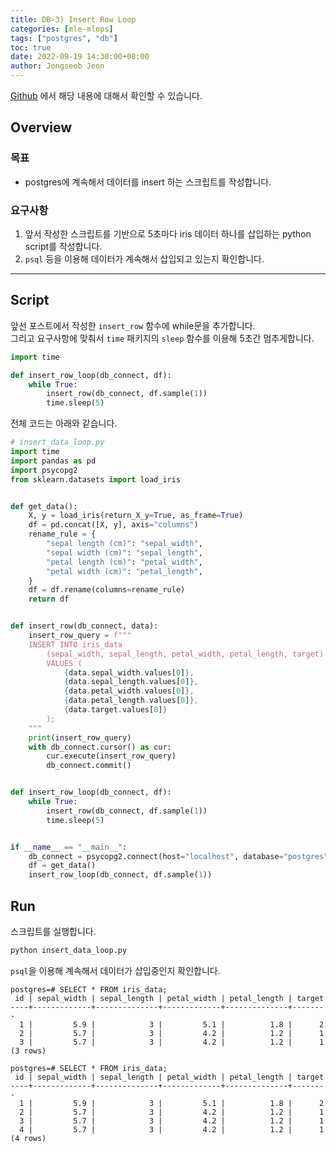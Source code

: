 ```yaml
---
title: DB-3) Insert Row Loop
categories: [mle-mlops]
tags: ["postgres", "db"]
toc: true
date: 2022-09-19 14:30:00+08:00
author: Jongseob Jeon
---
```


[Github](https://github.com/Aiden-Jeon/mle-mlops/tree/main/01_db) 에서 해당 내용에 대해서 확인할 수 있습니다.

## Overview
### 목표

- postgres에 계속해서 데이터를 insert 하는 스크립트를 작성합니다.

### 요구사항

1. 앞서 작성한 스크립트를 기반으로 5초마다 iris 데이터 하나를 삽입하는 python script를 작성합니다.
2. `psql` 등을 이용해 데이터가 계속해서 삽입되고 있는지 확인합니다.

---

## Script

앞선 포스트에서 작성한 `insert_row` 함수에 while문을 추가합니다.  
그리고 요구사항에 맞춰서 `time` 패키지의 `sleep` 함수를 이용해 5초간 멈추게합니다.

```python
import time

def insert_row_loop(db_connect, df):
    while True:
        insert_row(db_connect, df.sample(1))
        time.sleep(5)
```


전체 코드는 아래와 같습니다.

```python
# insert_data_loop.py
import time
import pandas as pd
import psycopg2
from sklearn.datasets import load_iris


def get_data():
    X, y = load_iris(return_X_y=True, as_frame=True)
    df = pd.concat([X, y], axis="columns")
    rename_rule = {
        "sepal length (cm)": "sepal_width",
        "sepal width (cm)": "sepal_length",
        "petal length (cm)": "petal_width",
        "petal width (cm)": "petal_length",
    }
    df = df.rename(columns=rename_rule)
    return df


def insert_row(db_connect, data):
    insert_row_query = f"""
    INSERT INTO iris_data
        (sepal_width, sepal_length, petal_width, petal_length, target)
        VALUES (
            {data.sepal_width.values[0]},
            {data.sepal_length.values[0]},
            {data.petal_width.values[0]},
            {data.petal_length.values[0]},
            {data.target.values[0]}
        );
    """
    print(insert_row_query)
    with db_connect.cursor() as cur:
        cur.execute(insert_row_query)
        db_connect.commit()


def insert_row_loop(db_connect, df):
    while True:
        insert_row(db_connect, df.sample(1))
        time.sleep(5)


if __name__ == "__main__":
    db_connect = psycopg2.connect(host="localhost", database="postgres", user="postgres", password="mypassword")
    df = get_data()
    insert_row_loop(db_connect, df.sample(1))
```

## Run

스크립트를 실행합니다.

```python
python insert_data_loop.py
```

`psql`을 이용해 계속해서 데이터가 삽입중인지 확인합니다.

```psql
postgres=# SELECT * FROM iris_data;
 id | sepal_width | sepal_length | petal_width | petal_length | target
----+-------------+--------------+-------------+--------------+--------
  1 |         5.9 |            3 |         5.1 |          1.8 |      2
  2 |         5.7 |            3 |         4.2 |          1.2 |      1
  3 |         5.7 |            3 |         4.2 |          1.2 |      1
(3 rows)

postgres=# SELECT * FROM iris_data;
 id | sepal_width | sepal_length | petal_width | petal_length | target
----+-------------+--------------+-------------+--------------+--------
  1 |         5.9 |            3 |         5.1 |          1.8 |      2
  2 |         5.7 |            3 |         4.2 |          1.2 |      1
  3 |         5.7 |            3 |         4.2 |          1.2 |      1
  4 |         5.7 |            3 |         4.2 |          1.2 |      1
(4 rows)
```
